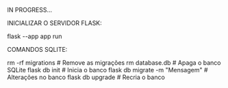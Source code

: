 IN PROGRESS...

INICIALIZAR O SERVIDOR FLASK:

flask --app app run

COMANDOS SQLITE:

rm -rf migrations               # Remove as migrações
rm database.db                  # Apaga o banco SQLite
flask db init                   # Inicia o banco
flask db migrate -m "Mensagem"  # Alterações no banco
flask db upgrade                # Recria o banco
